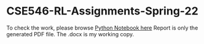 # CSE546-RL-Assignments-Spring-22

To check the work, please browse [Python Notebook here](./RL_assignment_1.ipynb)
Report is only the generated PDF file. The .docx is my working copy.